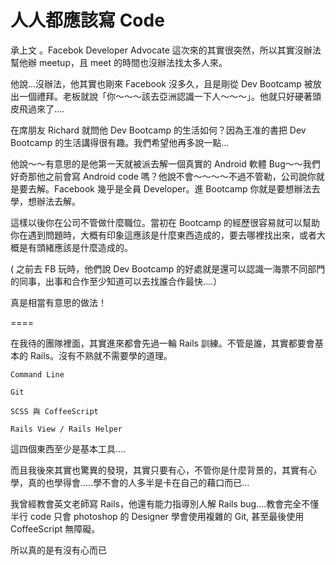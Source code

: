 # 人人都應該寫 Code

承上文 。Facebok Developer Advocate 這次來的其實很突然，所以其實沒辦法幫他辦 meetup，且 meet 的時間也沒辦法找太多人來。

他說…沒辦法，他其實也剛來 Facebook 沒多久，且是剛從 Dev Bootcamp 被放出一個禮拜。老板就說「你～～～該去亞洲認識一下人～～～」。他就只好硬著頭皮飛過來了….

在席朋友 Richard 就問他 Dev Bootcamp 的生活如何？因為王准的書把 Dev Bootcamp 的生活講得很有趣。我們希望他再多說一點…

他說～～有意思的是他第一天就被派去解一個真實的 Android 軟體 Bug～～我們好奇那他之前會寫 Android code 嗎？他說不會～～～～不過不管勒，公司說你就是要去解。Facebook 幾乎是全員 Developer。進 Bootcamp 你就是要想辦法去學，想辦法去解。

這樣以後你在公司不管做什麼職位。當初在 Bootcamp 的經歷很容易就可以幫助你在遇到問題時，大概有印象這應該是什麼東西造成的，要去哪裡找出來，或者大概是有頭緒應該是什麼造成的。

( 之前去 FB 玩時，他們說 Dev Bootcamp 的好處就是還可以認識一海票不同部門的同事，出事和合作至少知道可以去找誰合作最快….）

真是相當有意思的做法！

====

在我待的團隊裡面，其實進來都會先過一輪 Rails 訓練。不管是誰，其實都要會基本的 Rails。沒有不熟就不需要學的道理。

    Command Line

    Git

    SCSS 與 CoffeeScript

    Rails View / Rails Helper

這四個東西至少是基本工具….

而且我後來其實也驚異的發現，其實只要有心，不管你是什麼背景的，其實有心學，真的也學得會…..學不會的人多半是卡在自己的藉口而已…

我曾經教會英文老師寫 Rails，他還有能力指導別人解 Rails bug….教會完全不懂半行 code 只會 photoshop 的 Designer 學會使用複雜的 Git, 甚至最後使用 CoffeeScript 無障礙。

所以真的是有沒有心而已
